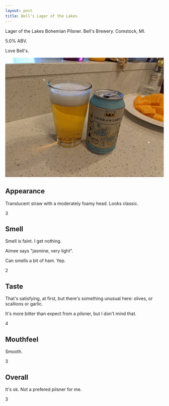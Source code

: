 ```yaml
---
layout: post
title: Bell's Lager of the Lakes
---
```

Lager of the Lakes Bohemian Pilsner.
Bell's Brewery.
Comstock, MI.

5.0% ABV.

Love Bell's.

<img class="beer-photo" src="/beer/images/2021-05-24-bells-lager-of-the-lakes.jpg"/>


## Appearance

Translucent straw with a moderately foamy head.
Looks classic.

3


## Smell

Smell is faint.
I get nothing.

Aimee says "jasmine, very light".

Can smells a bit of ham. Yep.

2


## Taste

That's satisfying,
at first, but
there's something unusual here:
olives, or scallions or garlic.

It's more bitter than expect from a pilsner,
but I don't mind that.

4


## Mouthfeel

Smooth.

3


## Overall

It's ok.
Not a prefered pilsner for me.

3
